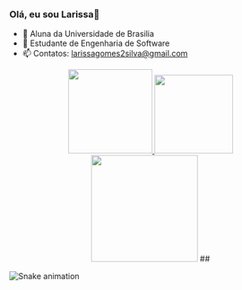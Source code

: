 ### Olá, eu sou Larissa👋

- 🔭 Aluna da Universidade de Brasilia
- 🌱 Estudante de Engenharia de Software
- 📫 Contatos: larissagomes2silva@gmail.com
<div align="center">
  <a href="https://github.com/larigs">
    <img height="150em" src="https://github-readme-stats.vercel.app/api?username=larigs&count_private=true&include_all_commits=true&show_icons=true&theme=tokyonight&hide_border=false&show_owner=true"/>
    <img height="140em" src="https://github-readme-stats.vercel.app/api/top-langs/?username=larigs&layout=compact&langs_count=7&theme=tokyonight"/>
  </a>
</div>

<div align="center">
<img height="190em" src="https://github-profile-summary-cards.vercel.app/api/cards/profile-details?username=larigs&theme=tokyonight"/> 
 ##
</div>

  ![Snake animation](https://github.com/danielbped/danielbped/blob/output/github-contribution-grid-snake.svg)
  
</div>
